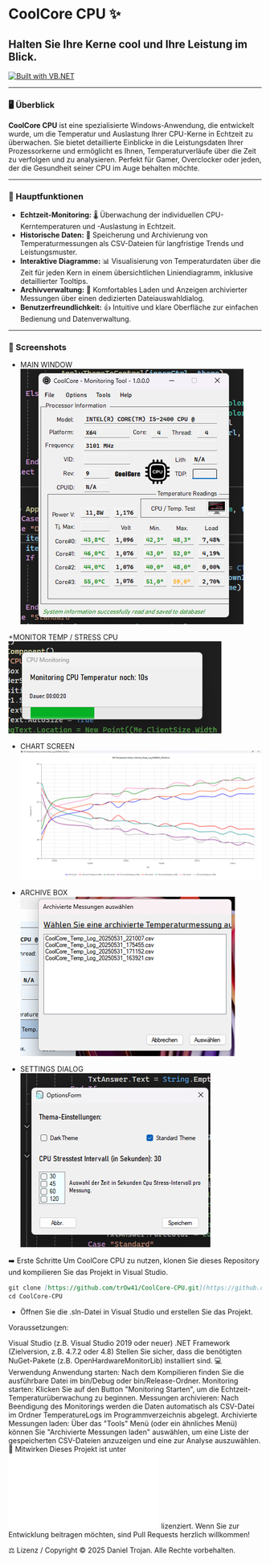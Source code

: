 # CoolCore CPU ✨

## Halten Sie Ihre Kerne cool und Ihre Leistung im Blick.

[![Built with VB.NET](https://img.shields.io/badge/Built%20with-VB.NET-blue.svg)](https://docs.microsoft.com/en-us/dotnet/visual-basic/)

---

### 🖥️ Überblick

**CoolCore CPU** ist eine spezialisierte Windows-Anwendung, die entwickelt wurde, um die Temperatur und Auslastung Ihrer CPU-Kerne in Echtzeit zu überwachen. Sie bietet detaillierte Einblicke in die Leistungsdaten Ihrer Prozessorkerne und ermöglicht es Ihnen, Temperaturverläufe über die Zeit zu verfolgen und zu analysieren. Perfekt für Gamer, Overclocker oder jeden, der die Gesundheit seiner CPU im Auge behalten möchte.

---

### 🚀 Hauptfunktionen

* **Echtzeit-Monitoring:** 🌡️ Überwachung der individuellen CPU-Kerntemperaturen und -Auslastung in Echtzeit.
* **Historische Daten:** 💾 Speicherung und Archivierung von Temperaturmessungen als CSV-Dateien für langfristige Trends und Leistungsmuster.
* **Interaktive Diagramme:** 📊 Visualisierung von Temperaturdaten über die Zeit für jeden Kern in einem übersichtlichen Liniendiagramm, inklusive detaillierter Tooltips.
* **Archivverwaltung:** 📂 Komfortables Laden und Anzeigen archivierter Messungen über einen dedizierten Dateiauswahldialog.
* **Benutzerfreundlichkeit:** 👍 Intuitive und klare Oberfläche zur einfachen Bedienung und Datenverwaltung.

---

### 📸 Screenshots
+ MAIN WINDOW
![main_window](screenshots/main_window.png)

+MONITOR TEMP / STRESS CPU
![monitoring](screenshots/monitoring_window.png)

+ CHART SCREEN
![chart_window](screenshots/chart_window.png)

+ ARCHIVE BOX
  ![archive box](screenshots/archive_dialog.png)

+ SETTINGS DIALOG
  ![option_dialog](screenshots/option_dialog.png)


➡️ Erste Schritte
Um CoolCore CPU zu nutzen, klonen Sie dieses Repository und kompilieren Sie das Projekt in Visual Studio.
```markdown
git clone [https://github.com/trOw41/CoolCore-CPU.git](https://github.com/trOw41/CoolCore-CPU.git)
cd CoolCore-CPU
```
+ Öffnen Sie die .sln-Datei in Visual Studio und erstellen Sie das Projekt.

Voraussetzungen:

Visual Studio (z.B. Visual Studio 2019 oder neuer)
.NET Framework (Zielversion, z.B. 4.7.2 oder 4.8)
Stellen Sie sicher, dass die benötigten NuGet-Pakete (z.B. OpenHardwareMonitorLib) installiert sind.
💻 Verwendung
Anwendung starten: Nach dem Kompilieren finden Sie die ausführbare Datei im bin/Debug oder bin/Release-Ordner.
Monitoring starten: Klicken Sie auf den Button "Monitoring Starten", um die Echtzeit-Temperaturüberwachung zu beginnen.
Messungen archivieren: Nach Beendigung des Monitorings werden die Daten automatisch als CSV-Datei im Ordner TemperatureLogs im Programmverzeichnis abgelegt.
Archivierte Messungen laden: Über das "Tools" Menü (oder ein ähnliches Menü) können Sie "Archivierte Messungen laden" auswählen, um eine Liste der gespeicherten CSV-Dateien anzuzeigen und eine zur Analyse auszuwählen.
🤝 Mitwirken
Dieses Projekt ist unter ![MIT-Lizenz](LICENSE.txt) lizenziert. Wenn Sie zur Entwicklung beitragen möchten, sind Pull Requests herzlich willkommen!

⚖️ Lizenz / Copyright
© 2025 Daniel Trojan. Alle Rechte vorbehalten.
